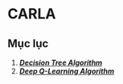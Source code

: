 # CARLA

## Mục lục
1. [__*Decision Tree Algorithm*__](https://github.com/LongPML/CARLA/tree/main/PythonAPI)
2. [__*Deep Q-Learning Algorithm*__](https://github.com/LongPML/CARLA/blob/main/DQN_agent.py)

